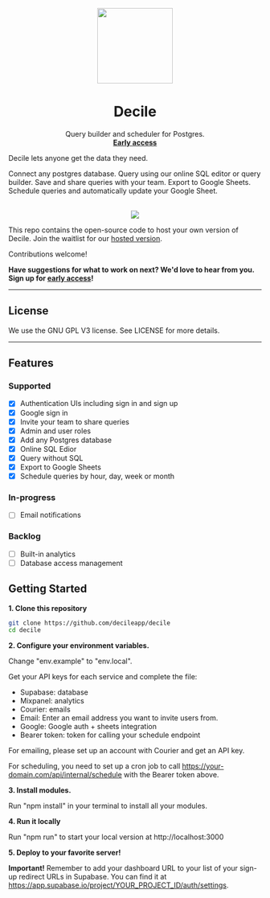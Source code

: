 <p align="center">
<img width="150" src="./assets/decile-logo.png"/>
<h1 align="center"><b>Decile</b></h1>
<p align="center">
  Query builder and scheduler for Postgres.
    <br />
    <a href="https://decile.app"><strong>Early access</strong></a>
  </p>
</p>

Decile lets anyone get the data they need.

Connect any postgres database. Query using our online SQL editor or query builder. Save and share queries with your team. Export to Google Sheets. Schedule queries and automatically update your Google Sheet.

<p align="center">
  <br />
  <a href="https://decile.app">
    <img src="https://img.shields.io/badge/We're%20open%20for%20beta!-Join-%2322c55e" />
  </a> 
  <br />
</p>

This repo contains the open-source code to host your own version of Decile. Join the waitlist for our [hosted version](https://decile.app).

Contributions welcome!

**Have suggestions for what to work on next? We'd love to hear from you. Sign up for [early access](https://decile.app)!**

---

## License

We use the GNU GPL V3 license. See LICENSE for more details.

---

## Features

### Supported

- [x] Authentication UIs including sign in and sign up
- [x] Google sign in
- [x] Invite your team to share queries
- [x] Admin and user roles
- [x] Add any Postgres database
- [x] Online SQL Edior
- [x] Query without SQL
- [x] Export to Google Sheets
- [x] Schedule queries by hour, day, week or month

### In-progress

- [ ] Email notifications

### Backlog

- [ ] Built-in analytics
- [ ] Database access management

## Getting Started

**1. Clone this repository**

```bash
git clone https://github.com/decileapp/decile
cd decile
```

**2. Configure your environment variables.**

Change "env.example" to "env.local".

Get your API keys for each service and complete the file:

- Supabase: database
- Mixpanel: analytics
- Courier: emails
- Email: Enter an email address you want to invite users from.
- Google: Google auth + sheets integration
- Bearer token: token for calling your schedule endpoint

For emailing, please set up an account with Courier and get an API key.

For scheduling, you need to set up a cron job to call https://your-domain.com/api/internal/schedule with the Bearer token above.

**3. Install modules.**

Run "npm install" in your terminal to install all your modules.

**4. Run it locally**

Run "npm run" to start your local version at http://localhost:3000

**5. Deploy to your favorite server!**

**Important!** Remember to add your dashboard URL to your list of your sign-up redirect URLs in Supabase. You can find it at https://app.supabase.io/project/YOUR_PROJECT_ID/auth/settings.
